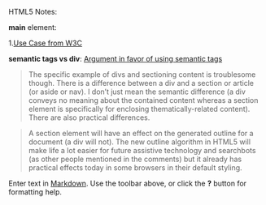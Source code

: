 HTML5 Notes:

**main** element: 

1.[Use Case from W3C](http://www.w3.org/html/wg/wiki/User:Sfaulkne/main-usecases) 

**semantic tags vs div**:
[Argument in favor of using semantic tags](https://adactio.com/journal/4999)

>The specific example of divs and sectioning content is troublesome though. There is a difference between a div and a section or article (or aside or nav). I don’t just mean the semantic difference (a div conveys no meaning about the contained content whereas a section element is specifically for enclosing thematically-related content). There are also practical differences.

>A section element will have an effect on the generated outline for a document (a div will not). The new outline algorithm in HTML5 will make life a lot easier for future assistive technology and searchbots (as other people mentioned in the comments) but it already has practical effects today in some browsers in their default styling.


Enter text in [Markdown](http://daringfireball.net/projects/markdown/). Use the toolbar above, or click the **?** button for formatting help.

